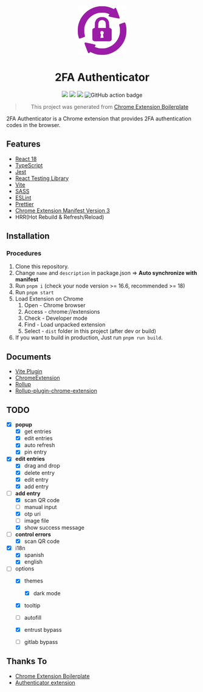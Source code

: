 <div align="center">
<img src="public/icon-128.png" alt="logo"/>
<h1>2FA Authenticator</h1>

![](https://img.shields.io/badge/React-61DAFB?style=flat-square&logo=react&logoColor=black)
![](https://img.shields.io/badge/Typescript-3178C6?style=flat-square&logo=typescript&logoColor=white)
![](https://badges.aleen42.com/src/vitejs.svg)
![GitHub action badge](https://github.com/hemancini/2fa-authenticator/actions/workflows/build-zip.yml/badge.svg)

> This project was generated from [Chrome Extension Boilerplate](https://github.com/Jonghakseo/chrome-extension-boilerplate-react-vite)

</div>

2FA Authenticator is a Chrome extension that provides 2FA authentication codes in the browser.

## Features <a name="features"></a>

- [React 18](https://reactjs.org/)
- [TypeScript](https://www.typescriptlang.org/)
- [Jest](https://jestjs.io/)
- [React Testing Library](https://testing-library.com/docs/react-testing-library/intro/)
- [Vite](https://vitejs.dev/)
- [SASS](https://sass-lang.com/)
- [ESLint](https://eslint.org/)
- [Prettier](https://prettier.io/)
- [Chrome Extension Manifest Version 3](https://developer.chrome.com/docs/extensions/mv3/intro/)
- HRR(Hot Rebuild & Refresh/Reload)

## Installation <a name="installation"></a>

### Procedures <a name="procedures"></a>

1. Clone this repository.
2. Change `name` and `description` in package.json => **Auto synchronize with manifest**
3. Run `pnpm i` (check your node version >= 16.6, recommended >= 18)
4. Run `pnpm start`
5. Load Extension on Chrome
   1. Open - Chrome browser
   2. Access - chrome://extensions
   3. Check - Developer mode
   4. Find - Load unpacked extension
   5. Select - `dist` folder in this project (after dev or build)
6. If you want to build in production, Just run `pnpm run build`.

## Documents <a name="documents"></a>

- [Vite Plugin](https://vitejs.dev/guide/api-plugin.html)
- [ChromeExtension](https://developer.chrome.com/docs/extensions/mv3/)
- [Rollup](https://rollupjs.org/guide/en/)
- [Rollup-plugin-chrome-extension](https://www.extend-chrome.dev/rollup-plugin)

## TODO

- [x] **popup**
  - [x] get entries
  - [x] edit entries
  - [x] auto refresh
  - [x] pin entry
- [x] **edit entries**
  - [x] drag and drop
  - [x] delete entry
  - [x] edit entry
  - [x] add entry
- [ ] **add entry**
  - [x] scan QR code
  - [ ] manual input
  - [x] otp uri
  - [ ] image file
  - [x] show success message
- [ ] **control errors**
  - [x] scan QR code
- [x] i18n
  - [x] spanish
  - [x] english
- [ ] options
  - [x] themes
    - [x] dark mode
  - [x] tooltip
  - [ ] autofill
  - [x] entrust bypass
  - [ ] gitlab bypass


## Thanks To

- [Chrome Extension Boilerplate](https://github.com/Jonghakseo/chrome-extension-boilerplate-react-vite)
- [Authenticator extension](https://github.com/Authenticator-Extension/Authenticator)